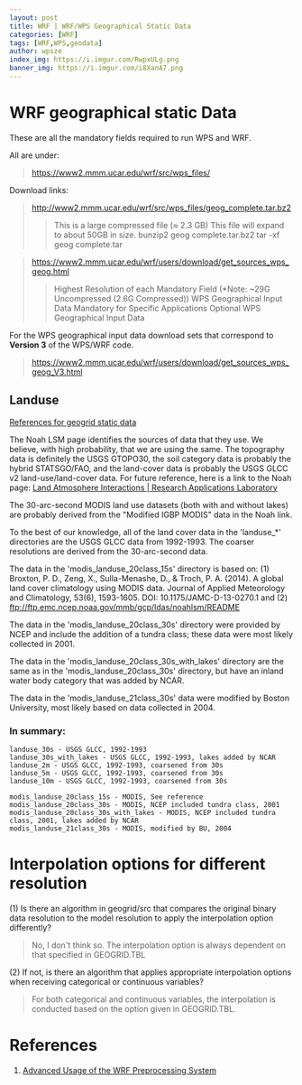 ```yaml
---
layout: post
title: WRF | WRF/WPS Geographical Static Data
categories: [WRF]
tags: [WRF,WPS,geodata]
author: wpsze
index_img: https://i.imgur.com/RwpxULg.png
banner_img: https://i.imgur.com/i8XanA7.png
---
```


# WRF geographical static Data

These are all the mandatory fields required to run WPS and WRF.

All are under:

> https://www2.mmm.ucar.edu/wrf/src/wps_files/

Download links:

> http://www2.mmm.ucar.edu/wrf/src/wps_files/geog_complete.tar.bz2
>> This is a large compressed file (≈ 2.3 GB)
>> This file will expand to about 50GB in size.
>> bunzip2 geog complete.tar.bz2
>> tar -xf geog complete.tar

> https://www2.mmm.ucar.edu/wrf/users/download/get_sources_wps_geog.html
>> Highest Resolution of each Mandatory Field (*Note: ~29G Uncompressed (2.6G Compressed))
>> WPS Geographical Input Data Mandatory for Specific Applications
>> Optional WPS Geographical Input Data

For the WPS geographical input data download sets that correspond to **Version 3** of the WPS/WRF code.

> https://www2.mmm.ucar.edu/wrf/users/download/get_sources_wps_geog_V3.html

## Landuse

[References for geogrid static data](https://forum.mmm.ucar.edu/threads/references-for-geogrid-static-data.168/)

The Noah LSM page identifies the sources of data that they use. We believe, with high probability, that we are using the same. The topography data is definitely the USGS GTOPO30, the soil category data is probably the hybrid STATSGO/FAO, and the land-cover data is probably the USGS GLCC v2 land-use/land-cover data. For future reference, here is a link to the Noah page: [Land Atmosphere Interactions | Research Applications Laboratory](http://www.ral.ucar.edu/research/land/technology/lsm.php)

The 30-arc-second MODIS land use datasets (both with and without lakes) are probably derived from the "Modified IGBP MODIS" data in the Noah link.

To the best of our knowledge, all of the land cover data in the 'landuse_*' directories are the USGS GLCC data from 1992-1993. The coarser resolutions are derived from the 30-arc-second data.

The data in the 'modis_landuse_20class_15s' directory is based on:
(1) Broxton, P. D., Zeng, X., Sulla-Menashe, D., & Troch, P. A. (2014). A global land cover climatology using MODIS data. Journal of Applied Meteorology and Climatology, 53(6), 1593-1605. DOI: 10.1175/JAMC-D-13-0270.1
and
(2) ftp://ftp.emc.ncep.noaa.gov/mmb/gcp/ldas/noahlsm/README

The data in the 'modis_landuse_20class_30s' directory were provided by NCEP and include the addition of a tundra class; these data were most likely collected in 2001.

The data in the 'modis_landuse_20class_30s_with_lakes' directory are the same as in the 'modis_landuse_20class_30s' directory, but have an inland water body category that was added by NCAR.

The data in the 'modis_landuse_21class_30s' data were modified by Boston University, most likely based on data collected in 2004.

### In summary:

```
landuse_30s - USGS GLCC, 1992-1993
landuse_30s_with_lakes - USGS GLCC, 1992-1993, lakes added by NCAR
landuse_2m - USGS GLCC, 1992-1993, coarsened from 30s
landuse_5m - USGS GLCC, 1992-1993, coarsened from 30s
landuse_10m - USGS GLCC, 1992-1993, coarsened from 30s

modis_landuse_20class_15s - MODIS, See reference
modis_landuse_20class_30s - MODIS, NCEP included tundra class, 2001
modis_landuse_20class_30s_with_lakes - MODIS, NCEP included tundra class, 2001, lakes added by NCAR
modis_landuse_21class_30s - MODIS, modified by BU, 2004
```

# Interpolation options for different resolution

(1) Is there an algorithm in geogrid/src that compares the original binary data resolution to the model resolution to apply the interpolation option differently?

> No, I don't think so. The interpolation option is always dependent on that specified in GEOGRID.TBL

(2) If not, is there an algorithm that applies appropriate interpolation options when receiving categorical or continuous variables?

> For both categorical and continuous variables, the interpolation is conducted based on the option given in GEOGRID.TBL.

# References

1. [Advanced Usage of the WRF Preprocessing System](https://www2.mmm.ucar.edu/wrf/users/tutorial/presentation_pdfs/202101/duda_wps_advanced.pdf)

